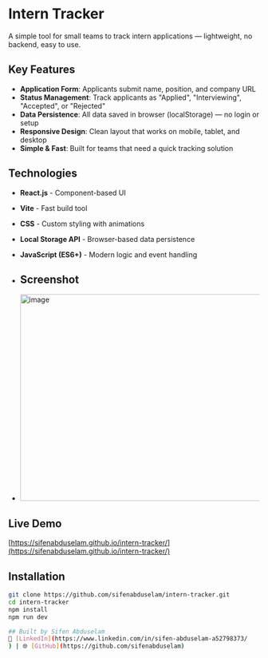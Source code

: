 # Intern Tracker
A simple tool for small teams to track intern applications — lightweight, no backend, easy to use.

##  Key Features
- **Application Form**: Applicants submit name, position, and company URL
- **Status Management**: Track applicants as "Applied", "Interviewing", "Accepted", or "Rejected"
- **Data Persistence**: All data saved in browser (localStorage) — no login or setup
- **Responsive Design**: Clean layout that works on mobile, tablet, and desktop
- **Simple & Fast**: Built for teams that need a quick tracking solution

##  Technologies 
- **React.js** - Component-based UI
- **Vite** - Fast build tool
- **CSS** - Custom styling with animations
- **Local Storage API** - Browser-based data persistence
- **JavaScript (ES6+)** - Modern logic and event handling

- ## Screenshot
- <img width="774" height="414" alt="image" src="https://github.com/user-attachments/assets/f04f1e3b-5abb-4b50-909e-96df8b4ea809" />


##  Live Demo
[https://sifenabduselam.github.io/intern-tracker/](https://sifenabduselam.github.io/intern-tracker/)

## Installation
```bash
git clone https://github.com/sifenabduselam/intern-tracker.git
cd intern-tracker
npm install
npm run dev

## Built by Sifen Abduselam
🔗 [LinkedIn](https://www.linkedin.com/in/sifen-abduselam-a52798373/
) | 🌐 [GitHub](https://github.com/sifenabduselam)

